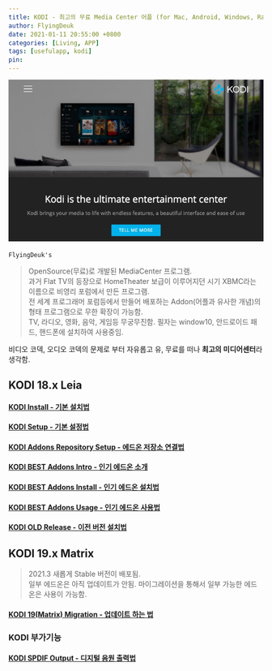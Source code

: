 ```yaml
---
title: KODI - 최고의 무료 Media Center 어플 (for Mac, Android, Windows, RaspberryPi)
author: FlyingDeuk
date: 2021-01-11 20:55:00 +0800
categories: [Living, APP]
tags: [usefulapp, kodi]
pin:
---
```

![kodi](/img/living/kodi/kodi_1.jpg)

`FlyingDeuk's`
> OpenSource(무료)로 개발된 MediaCenter 프로그램. <br>
과거 Flat TV의 등장으로 HomeTheater 보급이 이루어지던 시기 XBMC라는 이름으로 비영리 포럼에서 만든 프로그램.<br>
전 세계 프로그래머 포럼등에서 만들어 배포하는 Addon(어플과 유사한 개념)의 형태 프로그램으로 무한 확장이 가능함.<br>
TV, 라디오, 영화, 음악, 게임등 무궁무진함.
필자는 window10, 안드로이드 패드, 핸드폰에 설치하여 사용중임.

비디오 코덱, 오디오 코덱의 문제로 부터 자유롭고 유, 무료를 떠나 **최고의 미디어센터**라 생각함.

## KODI 18.x Leia

#### [KODI Install - 기본 설치법](/posts/KODI-install/)

#### [KODI Setup - 기본 설정법](/posts/KODI-install1)

#### [KODI Addons Repository Setup - 에드온 저장소 연결법](/posts/KODI-addon/)

#### [KODI BEST Addons Intro - 인기 에드온 소개](/posts/KODI-addon1/)

#### [KODI BEST Addons Install - 인기 에드온 설치법](/posts/KODI-addon2/)

#### [KODI BEST Addons Usage - 인기 에드온 사용법](/posts/KODI-addon3/)

#### [KODI OLD Release - 이전 버전 설치법](/posts/KODI-old/)


## KODI 19.x Matrix
> 2021.3 새롭게 Stable 버전이 배포됨. <br>
일부 에드온은 아직 업데이트가 안됨. 마이그레이션을 통해서 일부 가능한 에드온은 사용이 가능함.

#### [KODI 19(Matrix) Migration - 업데이트 하는 법](/posts/KODI19/)

### KODI 부가기능

#### [KODI SPDIF Output - 디지털 음원 출력법](/posts/KODI-spdif/)
